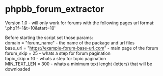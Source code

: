 # phpbb_forum_extractor

Version 1.0 - will only work for forums with the following pages url format:  
'.php?f=1&t=10&start=10'

Before starting the script set those params:  
domain = "forum_name" - the name of the package and url files  
base_url = "https://example-forum-base-url.com" - main page of the forum  
forum_skip = 25 - whats a step for forum pagination  
topic_skip = 10 - whats a step for topic pagination  
MIN_TEXT_LEN = 300 - whats a minimum text lenght (letters) that will be downloaded
